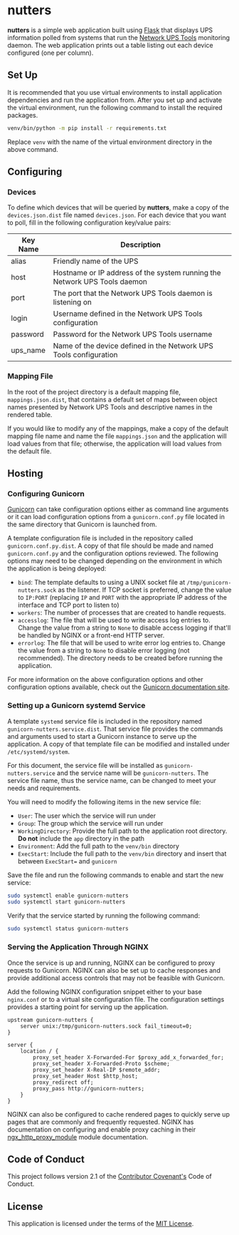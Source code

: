 # nutters

**nutters** is a simple web application built using [Flask](https://flask.palletsprojects.com/) that displays UPS information polled from systems that run the [Network UPS Tools](https://networkupstools.org/) monitoring daemon. The web application prints out a table listing out each device configured (one per column).

## Set Up

It is recommended that you use virtual environments to install application dependencies and run the application from. After you set up and activate the virtual environment, run the following command to install the required packages.

```bash
venv/bin/python -m pip install -r requirements.txt
```

Replace `venv` with the name of the virtual environment directory in the above command.

## Configuring

### Devices

To define which devices that will be queried by **nutters**, make a copy of the `devices.json.dist` file named `devices.json`. For each device that you want to poll, fill in the following configuration key/value pairs:

| Key Name | Description |
| -------- | ----------- |
| alias | Friendly name of the UPS |
| host | Hostname or IP address of the system running the Network UPS Tools daemon |
| port | The port that the Network UPS Tools daemon is listening on |
| login | Username defined in the Network UPS Tools configuration |
| password | Password for the Network UPS Tools username |
| ups_name | Name of the device defined in the Network UPS Tools configuration |

### Mapping File

In the root of the project directory is a default mapping file, `mappings.json.dist`, that contains a default set of maps between object names presented by Network UPS Tools and descriptive names in the rendered table.

If you would like to modify any of the mappings, make a copy of the default mapping file name and name the file `mappings.json` and the application will load values from that file; otherwise, the application will load values from the default file.

## Hosting

### Configuring Gunicorn

[Gunicorn](https://gunicorn.org/) can take configuration options either as command line arguments or it can load configuration options from a `gunicorn.conf.py` file located in the same directory that Gunicorn is launched from.

A template configuration file is included in the repository called `gunicorn.conf.py.dist`. A copy of that file should be made and named `gunicorn.conf.py` and the configuration options reviewed. The following options may need to be changed depending on the environment in which the application is being deployed:

* `bind`: The template defaults to using a UNIX socket file at
`/tmp/gunicorn-nutters.sock` as the listener. If TCP socket is preferred, change the value to `IP:PORT` (replacing `IP` and `PORT` with the appropriate IP address of the interface and TCP port to listen to)
* `workers`: The number of processes that are created to handle requests.
* `accesslog`: The file that will be used to write access log entries to. Change the value from a string to `None` to disable access logging if that'll be handled by NGINX or a front-end HTTP server.
* `errorlog`: The file that will be used to write error log entries to. Change the value from a string to `None` to disable error logging (not recommended). The directory needs to be created before running the application.

For more information on the above configuration options and other configuration options available, check out the [Gunicorn documentation site](https://docs.gunicorn.org/en/stable/settings.html).

### Setting up a Gunicorn systemd Service

A template `systemd` service file is included in the repository named `gunicorn-nutters.service.dist`. That service file provides the commands and arguments used to start a Gunicorn instance to serve up the application. A copy of that template file can be modified and installed under `/etc/systemd/system`.

For this document, the service file will be installed as `gunicorn-nutters.service` and the service name will be `gunicorn-nutters`. The service file name, thus the service name, can be changed to meet your needs and requirements.

You will need to modify the following items in the new service file:

* `User`: The user which the service will run under
* `Group`: The group which the service will run under
* `WorkingDirectory`: Provide the full path to the application root directory. **Do not** include the `app` directory in the path
* `Environment`: Add the full path to the `venv/bin` directory
* `ExecStart`: Include the full path to the `venv/bin` directory and insert that between `ExecStart=` and `gunicorn`

Save the file and run the following commands to enable and start the new service:

```bash
sudo systemctl enable gunicorn-nutters
sudo systemctl start gunicorn-nutters
```

Verify that the service started by running the following command:

```bash
sudo systemctl status gunicorn-nutters
```

### Serving the Application Through NGINX

Once the service is up and running, NGINX can be configured to proxy requests to Gunicorn. NGINX can also be set up to cache responses and provide additional access controls that may not be feasible with Gunicorn.

Add the following NGINX configuration snippet either to your base `nginx.conf` or to a virtual site configuration file. The configuration settings provides a starting point for serving up the application.

```nginx
upstream gunicorn-nutters {
    server unix:/tmp/gunicorn-nutters.sock fail_timeout=0;
}

server {
    location / {
        proxy_set_header X-Forwarded-For $proxy_add_x_forwarded_for;
        proxy_set_header X-Forwarded-Proto $scheme;
        proxy_set_header X-Real-IP $remote_addr;
        proxy_set_header Host $http_host;
        proxy_redirect off;
        proxy_pass http://gunicorn-nutters;
    }
}
```

NGINX can also be configured to cache rendered pages to quickly serve up pages that are commonly and frequently requested. NGINX has documentation on configuring and enable proxy caching in their [ngx_http_proxy_module](https://nginx.org/en/docs/http/ngx_http_proxy_module.html) module documentation.

## Code of Conduct

This project follows version 2.1 of the [Contributor Covenant's](https://www.contributor-covenant.org) Code of Conduct.

## License

This application is licensed under the terms of the [MIT License](LICENSE).
